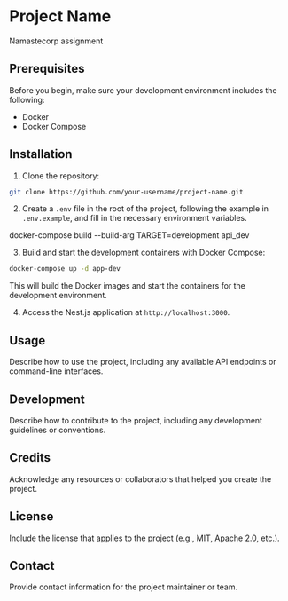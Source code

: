 # Project Name

Namastecorp assignment

## Prerequisites

Before you begin, make sure your development environment includes the following:

- Docker
- Docker Compose

## Installation

1. Clone the repository:

```bash
git clone https://github.com/your-username/project-name.git
```

2. Create a `.env` file in the root of the project, following the example in `.env.example`, and fill in the necessary environment variables.

docker-compose build --build-arg TARGET=development api_dev

3. Build and start the development containers with Docker Compose:

```bash
docker-compose up -d app-dev
```

This will build the Docker images and start the containers for the development environment.

4. Access the Nest.js application at `http://localhost:3000`.

## Usage

Describe how to use the project, including any available API endpoints or command-line interfaces.

## Development

Describe how to contribute to the project, including any development guidelines or conventions.

## Credits

Acknowledge any resources or collaborators that helped you create the project.

## License

Include the license that applies to the project (e.g., MIT, Apache 2.0, etc.).

## Contact

Provide contact information for the project maintainer or team.
